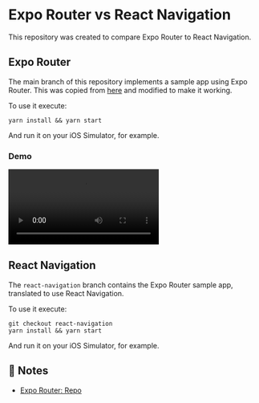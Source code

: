 # Expo Router vs React Navigation

This repository was created to compare Expo Router to React Navigation.

## Expo Router

The main branch of this repository implements a sample app using Expo Router. This was copied
from [here](https://github.com/expo/router/tree/main/apps/demo) and modified to make it working.

To use it execute:

```
yarn install && yarn start
```

And run it on your iOS Simulator, for example.

### Demo

![Demo video](./docs/demo_expo_router.mov)

## React Navigation

The `react-navigation` branch contains the Expo Router sample app, translated to use React
Navigation.

To use it execute:

```
git checkout react-navigation
yarn install && yarn start
```

And run it on your iOS Simulator, for example.

## 📝 Notes

- [Expo Router: Repo](https://github.com/expo/router)
